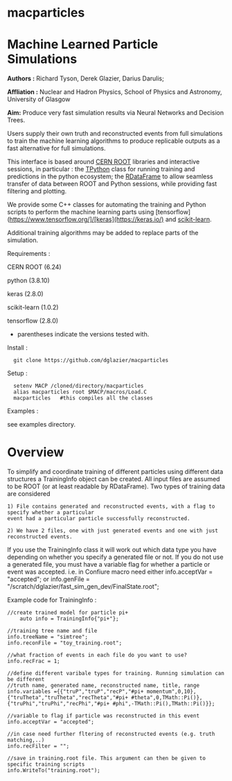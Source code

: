 # macparticles
Machine Learned Particle Simulations
====================================

**Authors :** Richard Tyson, Derek Glazier, Darius Darulis;

**Affliation :** Nuclear and Hadron Physics, School of Physics and Astronomy, University of Glasgow

**Aim:** Produce very fast simulation results via Neural Networks and Decision Trees.

Users supply their own truth and reconstructed events from full simulations
to train the machine learning algorithms to produce replicable outputs as
a fast alternative for full simulations.

This interface is based around [CERN ROOT](https://root.cern/) libraries and interactive sessions, in particular : the [TPython](https://root.cern/doc/master/classTPython.html) class for running training and predictions in the python ecosystem; the [RDataFrame](https://root.cern/doc/master/classROOT_1_1RDataFrame.html) to allow seamless transfer of data between ROOT and Python sessions, while providing fast filtering and plotting.

We provide some C++ classes for automating the training and Python scripts to
perform the machine learning parts using [tensorflow](https://www.tensorflow.org/]/[keras](https://keras.io/) and [scikit-learn](https://scikit-learn.org/stable/).

Additional training algorithms may be added to replace parts of the simulation.

Requirements :

  CERN ROOT (6.24)

  python (3.8.10)

  keras (2.8.0)

  scikit-learn (1.0.2)

  tensorflow (2.8.0)
 
* parentheses indicate the versions tested with.

Install :

      git clone https://github.com/dglazier/macparticles


Setup :

      setenv MACP /cloned/directory/macparticles
      alias macparticles root $MACP/macros/Load.C
      macparticles	 #this compiles all the classes


Examples :

see examples directory.

Overview
========

To simplify and coordinate training of different particles using different data structures a TrainingInfo object
can be created. All input files are assumed to be ROOT (or at least readable by RDataFrame).
Two types of training data are considered

    1) File contains generated and reconstructed events, with a flag to specify whether a particular
    event had a particular particle successfully reconstructed.

    2) We have 2 files, one with just generated events and one with just reconstructed events.

If you use the TrainingInfo class it will work out which data type you have depending on whether you specify a
generated file or not. If you do not use a generated file, you must have a variable flag for whether a particle 
or event was accepted.
i.e. in Confiure macro need either  info.acceptVar = "accepted"; or info.genFile =  "/scratch/dglazier/fast_sim_gen_dev/FinalState.root";

Example code for TrainingInfo :

	//create trained model for particle pi+
        auto info = TrainingInfo{"pi+"};

	//training tree name and file
  	info.treeName = "simtree";
	info.reconFile = "toy_training.root";
	
	//what fraction of events in each file do you want to use?
	info.recFrac = 1;

	//define different varibale types for training. Running simulation can be different
	//truth name, generated name, reconstructed name, title, range
	info.variables ={{"truP","truP","recP","#pi+ momentum",0,10},
	{"truTheta","truTheta","recTheta","#pi+ #theta",0,TMath::Pi()},
	{"truPhi","truPhi","recPhi","#pi+ #phi",-TMath::Pi(),TMath::Pi()}};

	//variable to flag if particle was reconstructed in this event
	info.acceptVar = "accepted";

	//in case need further fltering of reconstructed events (e.g. truth matching,..)
	info.recFilter = "";

	//save in training.root file. This argument can then be given to specific training scripts
	info.WriteTo("training.root");



